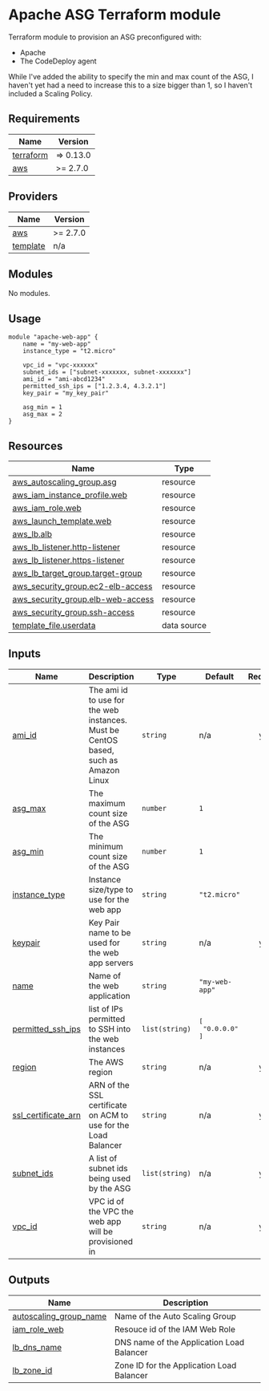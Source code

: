 <!-- BEGIN_TF_DOCS -->
# Apache ASG Terraform module
Terraform module to provision an ASG preconfigured with:
* Apache
* The CodeDeploy agent

While I've added the ability to specify the min and max count of the ASG, I haven't yet had a need to increase this to a size bigger than 1, so I haven't included a Scaling Policy.

## Requirements

| Name | Version |
|------|---------|
| <a name="requirement_terraform"></a> [terraform](#requirement\_terraform) | => 0.13.0 |
| <a name="requirement_aws"></a> [aws](#requirement\_aws) | >= 2.7.0 |

## Providers

| Name | Version |
|------|---------|
| <a name="provider_aws"></a> [aws](#provider\_aws) | >= 2.7.0 |
| <a name="provider_template"></a> [template](#provider\_template) | n/a |

## Modules

No modules.

## Usage
```hcl
module "apache-web-app" {
    name = "my-web-app"
    instance_type = "t2.micro"
    
    vpc_id = "vpc-xxxxxx"
    subnet_ids = ["subnet-xxxxxxx, subnet-xxxxxxx"]
    ami_id = "ami-abcd1234"
    permitted_ssh_ips = ["1.2.3.4, 4.3.2.1"]
    key_pair = "my_key_pair"

    asg_min = 1
    asg_max = 2
}
```

## Resources

| Name | Type |
|------|------|
| [aws_autoscaling_group.asg](https://registry.terraform.io/providers/hashicorp/aws/latest/docs/resources/autoscaling_group) | resource |
| [aws_iam_instance_profile.web](https://registry.terraform.io/providers/hashicorp/aws/latest/docs/resources/iam_instance_profile) | resource |
| [aws_iam_role.web](https://registry.terraform.io/providers/hashicorp/aws/latest/docs/resources/iam_role) | resource |
| [aws_launch_template.web](https://registry.terraform.io/providers/hashicorp/aws/latest/docs/resources/launch_template) | resource |
| [aws_lb.alb](https://registry.terraform.io/providers/hashicorp/aws/latest/docs/resources/lb) | resource |
| [aws_lb_listener.http-listener](https://registry.terraform.io/providers/hashicorp/aws/latest/docs/resources/lb_listener) | resource |
| [aws_lb_listener.https-listener](https://registry.terraform.io/providers/hashicorp/aws/latest/docs/resources/lb_listener) | resource |
| [aws_lb_target_group.target-group](https://registry.terraform.io/providers/hashicorp/aws/latest/docs/resources/lb_target_group) | resource |
| [aws_security_group.ec2-elb-access](https://registry.terraform.io/providers/hashicorp/aws/latest/docs/resources/security_group) | resource |
| [aws_security_group.elb-web-access](https://registry.terraform.io/providers/hashicorp/aws/latest/docs/resources/security_group) | resource |
| [aws_security_group.ssh-access](https://registry.terraform.io/providers/hashicorp/aws/latest/docs/resources/security_group) | resource |
| [template_file.userdata](https://registry.terraform.io/providers/hashicorp/template/latest/docs/data-sources/file) | data source |

## Inputs

| Name | Description | Type | Default | Required |
|------|-------------|------|---------|:--------:|
| <a name="input_ami_id"></a> [ami\_id](#input\_ami\_id) | The ami id to use for the web instances. Must be CentOS based, such as Amazon Linux | `string` | n/a | yes |
| <a name="input_asg_max"></a> [asg\_max](#input\_asg\_max) | The maximum count size of the ASG | `number` | `1` | no |
| <a name="input_asg_min"></a> [asg\_min](#input\_asg\_min) | The minimum count size of the ASG | `number` | `1` | no |
| <a name="input_instance_type"></a> [instance\_type](#input\_instance\_type) | Instance size/type to use for the web app | `string` | `"t2.micro"` | no |
| <a name="input_keypair"></a> [keypair](#input\_keypair) | Key Pair name to be used for the web app servers | `string` | n/a | yes |
| <a name="input_name"></a> [name](#input\_name) | Name of the web application | `string` | `"my-web-app"` | no |
| <a name="input_permitted_ssh_ips"></a> [permitted\_ssh\_ips](#input\_permitted\_ssh\_ips) | list of IPs permitted to SSH into the web instances | `list(string)` | <pre>[<br>  "0.0.0.0"<br>]</pre> | no |
| <a name="input_region"></a> [region](#input\_region) | The AWS region | `string` | n/a | yes |
| <a name="input_ssl_certificate_arn"></a> [ssl\_certificate\_arn](#input\_ssl\_certificate\_arn) | ARN of the SSL certificate on ACM to use for the Load Balancer | `string` | n/a | yes |
| <a name="input_subnet_ids"></a> [subnet\_ids](#input\_subnet\_ids) | A list of subnet ids being used by the ASG | `list(string)` | n/a | yes |
| <a name="input_vpc_id"></a> [vpc\_id](#input\_vpc\_id) | VPC id of the VPC the web app will be provisioned in | `string` | n/a | yes |

## Outputs

| Name | Description |
|------|-------------|
| <a name="output_autoscaling_group_name"></a> [autoscaling\_group\_name](#output\_autoscaling\_group\_name) | Name of the Auto Scaling Group |
| <a name="output_iam_role_web"></a> [iam\_role\_web](#output\_iam\_role\_web) | Resouce id of the IAM Web Role |
| <a name="output_lb_dns_name"></a> [lb\_dns\_name](#output\_lb\_dns\_name) | DNS name of the Application Load Balancer |
| <a name="output_lb_zone_id"></a> [lb\_zone\_id](#output\_lb\_zone\_id) | Zone ID for the Application Load Balancer |
<!-- END_TF_DOCS -->